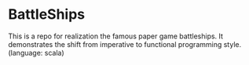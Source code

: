 # BattleShips
This is a repo for realization the famous paper game battleships. It demonstrates the shift from imperative to functional programming style. (language: scala)
